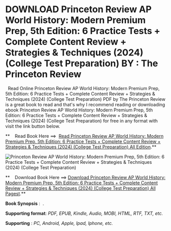  **DOWNLOAD Princeton Review AP World History: Modern Premium Prep, 5th Edition: 6 Practice Tests + Complete Content Review + Strategies & Techniques (2024) (College Test Preparation) BY : The Princeton Review**
==================================================================================================================================================================================================================

  Read Online Princeton Review AP World History: Modern Premium Prep, 5th Edition: 6 Practice Tests + Complete Content Review + Strategies & Techniques (2024) (College Test Preparation) PDF by The Princeton Review is a great book to read and that's why I recommend reading or downloading ebook Princeton Review AP World History: Modern Premium Prep, 5th Edition: 6 Practice Tests + Complete Content Review + Strategies & Techniques (2024) (College Test Preparation) for free in any format with visit the link button below.

**    Read Book Here ==>  [Read Princeton Review AP World History: Modern Premium Prep, 5th Edition: 6 Practice Tests + Complete Content Review + Strategies & Techniques (2024) (College Test Preparation) All Edition](https://goodreadbook.site/?book=0593517334).**

![Princeton Review AP World History: Modern Premium Prep, 5th Edition: 6 Practice Tests + Complete Content Review + Strategies & Techniques (2024) (College Test Preparation)](https://i.gr-assets.com/images/S/compressed.photo.goodreads.com/books/1684816913l/63249803.jpg)

**    Download Book Here ==> [Download Princeton Review AP World History: Modern Premium Prep, 5th Edition: 6 Practice Tests + Complete Content Review + Strategies & Techniques (2024) (College Test Preparation) All Pagest](https://goodreadbook.site/?book=0593517334).**

**Book Synopsis** :  .

**Supporting format**: _PDF, EPUB, Kindle, Audio, MOBI, HTML, RTF, TXT, etc._

**Supporting** : _PC, Android, Apple, Ipad, Iphone, etc._